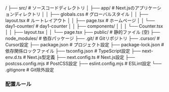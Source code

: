 /
├── src/                          # ソースコードディレクトリ
│   ├── app/                      # Next.jsのアプリケーションディレクトリ
│   │   ├── globals.css           # グローバルスタイル
│   │   ├── layout.tsx            # ルートレイアウト
│   │   ├── page.tsx              # ホームページ
│   │   └── day1-counter/         # day1-counter
│   │       ├── components/
│   │       │   └── Counter.tsx
│   │       ├── layout.tsx
│   │       └── page.tsx
├── public/                       # 静的ファイル (空)
├── node_modules/                 # 依存パッケージ
├── .git/                         # Gitリポジトリ
├── .cursor/                      # Cursor設定
├── package.json                  # プロジェクト設定
├── package-lock.json             # 依存関係ロックファイル
├── tsconfig.json                 # TypeScript設定
├── next-env.d.ts                 # Next.js型定義
├── next.config.ts                # Next.js設定
├── postcss.config.mjs            # PostCSS設定
├── eslint.config.mjs             # ESLint設定
└── .gitignore                    # Git除外設定

### 配置ルール
